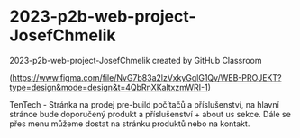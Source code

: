 # 2023-p2b-web-project-JosefChmelik
2023-p2b-web-project-JosefChmelik created by GitHub Classroom

(https://www.figma.com/file/NvG7b83a2lzVxkyGqlG1Qv/WEB-PROJEKT?type=design&mode=design&t=4QbRnXKaltxzmWRI-1)

TenTech - Stránka na prodej pre-build počítačů a příslušenství, na hlavní stránce bude doporučený produkt a příslušenství + about us sekce. Dále se přes menu můžeme dostat na stránku produktů nebo na kontakt.
